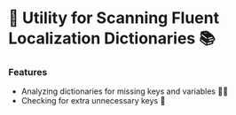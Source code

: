 # 🌟 Utility for Scanning Fluent Localization Dictionaries 📚

### Features
- Analyzing dictionaries for missing keys and variables 🕵️‍♂️
- Checking for extra unnecessary keys 🚫
